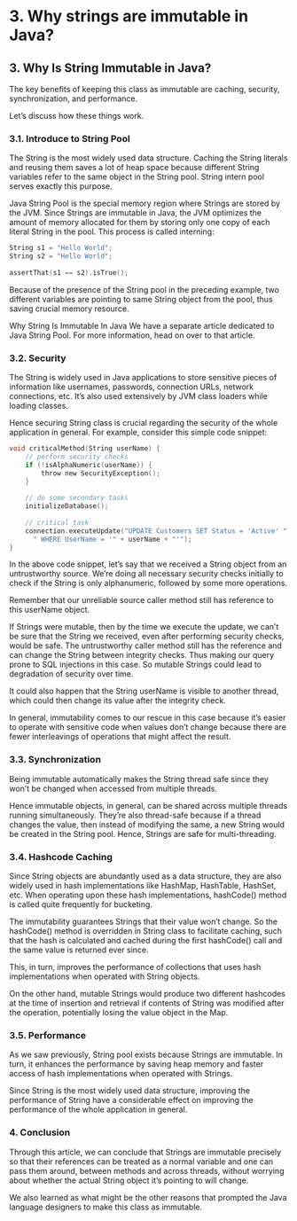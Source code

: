 # 3. Why strings are immutable in Java?

## 3. Why Is String Immutable in Java?
 
The key benefits of keeping this class as immutable are caching, security, synchronization, and performance.

Let’s discuss how these things work.

### 3.1. Introduce to String Pool

The String is the most widely used data structure. Caching the String literals and reusing them saves a lot of heap space because different String variables refer to the same object in the String pool. String intern pool serves exactly this purpose.

Java String Pool is the special memory region where Strings are stored by the JVM. Since Strings are immutable in Java, the JVM optimizes the amount of memory allocated for them by storing only one copy of each literal String in the pool. This process is called interning:

```c
String s1 = "Hello World";
String s2 = "Hello World";
         
assertThat(s1 == s2).isTrue();
```

Because of the presence of the String pool in the preceding example, two different variables are pointing to same String object from the pool, thus saving crucial memory resource.

Why String Is Immutable In Java
We have a separate article dedicated to Java String Pool. For more information, head on over to that article.

### 3.2. Security

The String is widely used in Java applications to store sensitive pieces of information like usernames, passwords, connection URLs, network connections, etc. It’s also used extensively by JVM class loaders while loading classes.

Hence securing String class is crucial regarding the security of the whole application in general. For example, consider this simple code snippet:

```c
void criticalMethod(String userName) {
    // perform security checks
    if (!isAlphaNumeric(userName)) {
        throw new SecurityException(); 
    }
	
    // do some secondary tasks
    initializeDatabase();
	
    // critical task
    connection.executeUpdate("UPDATE Customers SET Status = 'Active' " +
      " WHERE UserName = '" + userName + "'");
}

```

In the above code snippet, let’s say that we received a String object from an untrustworthy source. We’re doing all necessary security checks initially to check if the String is only alphanumeric, followed by some more operations.

Remember that our unreliable source caller method still has reference to this userName object.

If Strings were mutable, then by the time we execute the update, we can’t be sure that the String we received, even after performing security checks, would be safe. The untrustworthy caller method still has the reference and can change the String between integrity checks. Thus making our query prone to SQL injections in this case. So mutable Strings could lead to degradation of security over time.

It could also happen that the String userName is visible to another thread, which could then change its value after the integrity check.

In general, immutability comes to our rescue in this case because it’s easier to operate with sensitive code when values don’t change because there are fewer interleavings of operations that might affect the result.

### 3.3. Synchronization

Being immutable automatically makes the String thread safe since they won’t be changed when accessed from multiple threads.

Hence immutable objects, in general, can be shared across multiple threads running simultaneously. They’re also thread-safe because if a thread changes the value, then instead of modifying the same, a new String would be created in the String pool. Hence, Strings are safe for multi-threading.

### 3.4. Hashcode Caching

Since String objects are abundantly used as a data structure, they are also widely used in hash implementations like HashMap, HashTable, HashSet, etc. When operating upon these hash implementations, hashCode() method is called quite frequently for bucketing.

The immutability guarantees Strings that their value won’t change. So the hashCode() method is overridden in String class to facilitate caching, such that the hash is calculated and cached during the first hashCode() call and the same value is returned ever since.

This, in turn, improves the performance of collections that uses hash implementations when operated with String objects.

On the other hand, mutable Strings would produce two different hashcodes at the time of insertion and retrieval if contents of String was modified after the operation, potentially losing the value object in the Map.

### 3.5. Performance

As we saw previously, String pool exists because Strings are immutable. In turn, it enhances the performance by saving heap memory and faster access of hash implementations when operated with Strings.

Since String is the most widely used data structure, improving the performance of String have a considerable effect on improving the performance of the whole application in general.

### 4. Conclusion

Through this article, we can conclude that Strings are immutable precisely so that their references can be treated as a normal variable and one can pass them around, between methods and across threads, without worrying about whether the actual String object it’s pointing to will change.

We also learned as what might be the other reasons that prompted the Java language designers to make this class as immutable.
